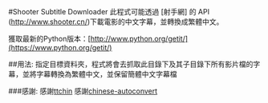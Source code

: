 ﻿#Shooter Subtitle Downloader
此程式可能透過 [射手網] 的 API (http://www.shooter.cn/)下載電影的中文字幕，並轉換成繁體中文。

獲取最新的Python版本：[http://www.python.org/getit/](https://www.python.org/getit/)

##用法:
指定目標資料夾，程式將會去抓取此目錄下及其子目錄下所有影片檔的字幕，並將字幕轉換為繁體中文，並保留簡體中文字幕檔

###感謝:
感謝[ttchin](https://github.com/ttchin/shooter-subtitle-downloader)
感謝[chinese-autoconvert](https://code.google.com/p/chinese-autoconvert/)
